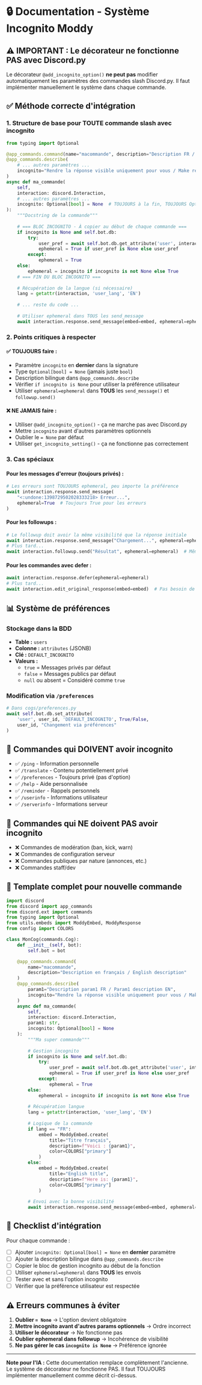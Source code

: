 # 🔒 Documentation - Système Incognito Moddy

## ⚠️ IMPORTANT : Le décorateur ne fonctionne PAS avec Discord.py

Le décorateur `@add_incognito_option()` **ne peut pas** modifier automatiquement les paramètres des commandes slash Discord.py. Il faut implémenter manuellement le système dans chaque commande.

## ✅ Méthode correcte d'intégration

### 1. Structure de base pour TOUTE commande slash avec incognito

```python
from typing import Optional

@app_commands.command(name="macommande", description="Description FR / Description EN")
@app_commands.describe(
    # ... autres paramètres ...
    incognito="Rendre la réponse visible uniquement pour vous / Make response visible only to you"
)
async def ma_commande(
    self, 
    interaction: discord.Interaction,
    # ... autres paramètres ...
    incognito: Optional[bool] = None  # TOUJOURS à la fin, TOUJOURS Optional avec = None
):
    """Docstring de la commande"""
    
    # === BLOC INCOGNITO - À copier au début de chaque commande ===
    if incognito is None and self.bot.db:
        try:
            user_pref = await self.bot.db.get_attribute('user', interaction.user.id, 'DEFAULT_INCOGNITO')
            ephemeral = True if user_pref is None else user_pref
        except:
            ephemeral = True
    else:
        ephemeral = incognito if incognito is not None else True
    # === FIN DU BLOC INCOGNITO ===
    
    # Récupération de la langue (si nécessaire)
    lang = getattr(interaction, 'user_lang', 'EN')
    
    # ... reste du code ...
    
    # Utiliser ephemeral dans TOUS les send_message
    await interaction.response.send_message(embed=embed, ephemeral=ephemeral)
```

### 2. Points critiques à respecter

#### ✅ TOUJOURS faire :
- Paramètre `incognito` en **dernier** dans la signature
- Type `Optional[bool] = None` (jamais juste `bool`)
- Description bilingue dans `@app_commands.describe`
- Vérifier `if incognito is None` pour utiliser la préférence utilisateur
- Utiliser `ephemeral=ephemeral` dans **TOUS** les `send_message()` et `followup.send()`

#### ❌ NE JAMAIS faire :
- Utiliser `@add_incognito_option()` - ça ne marche pas avec Discord.py
- Mettre `incognito` avant d'autres paramètres optionnels
- Oublier le `= None` par défaut
- Utiliser `get_incognito_setting()` - ça ne fonctionne pas correctement

### 3. Cas spéciaux

#### Pour les messages d'erreur (toujours privés) :
```python
# Les erreurs sont TOUJOURS ephemeral, peu importe la préférence
await interaction.response.send_message(
    "<:undone:1398729502028333218> Erreur...",
    ephemeral=True  # Toujours True pour les erreurs
)
```

#### Pour les followups :
```python
# Le followup doit avoir la même visibilité que la réponse initiale
await interaction.response.send_message("Chargement...", ephemeral=ephemeral)
# Plus tard...
await interaction.followup.send("Résultat", ephemeral=ephemeral)  # Même valeur !
```

#### Pour les commandes avec defer :
```python
await interaction.response.defer(ephemeral=ephemeral)
# Plus tard...
await interaction.edit_original_response(embed=embed)  # Pas besoin de ephemeral ici
```

## 📊 Système de préférences

### Stockage dans la BDD
- **Table :** `users`
- **Colonne :** `attributes` (JSONB)
- **Clé :** `DEFAULT_INCOGNITO`
- **Valeurs :**
  - `true` = Messages privés par défaut
  - `false` = Messages publics par défaut
  - `null` ou absent = Considéré comme `true`

### Modification via `/preferences`
```python
# Dans cogs/preferences.py
await self.bot.db.set_attribute(
    'user', user_id, 'DEFAULT_INCOGNITO', True/False,
    user_id, "Changement via préférences"
)
```

## 🎯 Commandes qui DOIVENT avoir incognito

- ✅ `/ping` - Information personnelle
- ✅ `/translate` - Contenu potentiellement privé
- ✅ `/preferences` - Toujours privé (pas d'option)
- ✅ `/help` - Aide personnalisée
- ✅ `/reminder` - Rappels personnels
- ✅ `/userinfo` - Informations utilisateur
- ✅ `/serverinfo` - Informations serveur

## 🚫 Commandes qui NE doivent PAS avoir incognito

- ❌ Commandes de modération (ban, kick, warn)
- ❌ Commandes de configuration serveur
- ❌ Commandes publiques par nature (annonces, etc.)
- ❌ Commandes staff/dev

## 🔧 Template complet pour nouvelle commande

```python
import discord
from discord import app_commands
from discord.ext import commands
from typing import Optional
from utils.embeds import ModdyEmbed, ModdyResponse
from config import COLORS

class MonCog(commands.Cog):
    def __init__(self, bot):
        self.bot = bot

    @app_commands.command(
        name="macommande",
        description="Description en français / English description"
    )
    @app_commands.describe(
        param1="Description param1 FR / Param1 description EN",
        incognito="Rendre la réponse visible uniquement pour vous / Make response visible only to you"
    )
    async def ma_commande(
        self,
        interaction: discord.Interaction,
        param1: str,
        incognito: Optional[bool] = None
    ):
        """Ma super commande"""
        
        # Gestion incognito
        if incognito is None and self.bot.db:
            try:
                user_pref = await self.bot.db.get_attribute('user', interaction.user.id, 'DEFAULT_INCOGNITO')
                ephemeral = True if user_pref is None else user_pref
            except:
                ephemeral = True
        else:
            ephemeral = incognito if incognito is not None else True
        
        # Récupération langue
        lang = getattr(interaction, 'user_lang', 'EN')
        
        # Logique de la commande
        if lang == "FR":
            embed = ModdyEmbed.create(
                title="Titre français",
                description=f"Voici : {param1}",
                color=COLORS["primary"]
            )
        else:
            embed = ModdyEmbed.create(
                title="English title",
                description=f"Here is: {param1}",
                color=COLORS["primary"]
            )
        
        # Envoi avec la bonne visibilité
        await interaction.response.send_message(embed=embed, ephemeral=ephemeral)
```

## 📝 Checklist d'intégration

Pour chaque commande :
- [ ] Ajouter `incognito: Optional[bool] = None` en **dernier** paramètre
- [ ] Ajouter la description bilingue dans `@app_commands.describe`
- [ ] Copier le bloc de gestion incognito au début de la fonction
- [ ] Utiliser `ephemeral=ephemeral` dans **TOUS** les envois
- [ ] Tester avec et sans l'option incognito
- [ ] Vérifier que la préférence utilisateur est respectée

## ⚠️ Erreurs communes à éviter

1. **Oublier `= None`** → L'option devient obligatoire
2. **Mettre incognito avant d'autres params optionnels** → Ordre incorrect
3. **Utiliser le décorateur** → Ne fonctionne pas
4. **Oublier ephemeral dans followup** → Incohérence de visibilité
5. **Ne pas gérer le cas `incognito is None`** → Préférence ignorée

---

**Note pour l'IA :** Cette documentation remplace complètement l'ancienne. Le système de décorateur ne fonctionne PAS. Il faut TOUJOURS implémenter manuellement comme décrit ci-dessus.